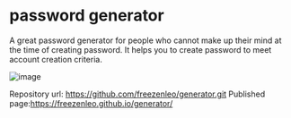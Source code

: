 # password generator

A great password generator for people who cannot make up their mind at the time of creating password. It helps you to create password to meet account creation criteria. 


![image](https://user-images.githubusercontent.com/81452611/119594513-8d1ffc00-bda1-11eb-8c4a-6c1b4b1f6d6d.png)


Repository url: https://github.com/freezenleo/generator.git
Published page:https://freezenleo.github.io/generator/
